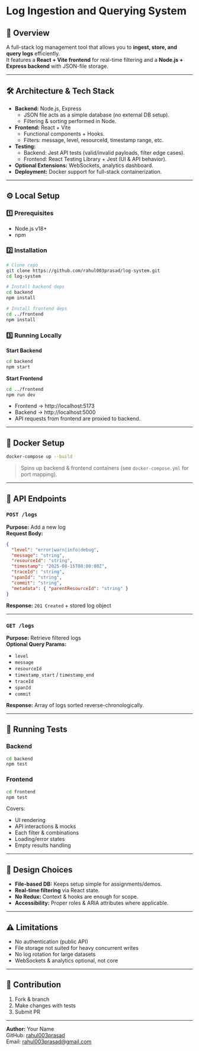 # Log Ingestion and Querying System

## 📌 Overview
A full-stack log management tool that allows you to **ingest, store, and query logs** efficiently.  
It features a **React + Vite frontend** for real-time filtering and a **Node.js + Express backend** with JSON-file storage.  

---

## 🛠 Architecture & Tech Stack

- **Backend:** Node.js, Express  
  - JSON file acts as a simple database (no external DB setup).
  - Filtering & sorting performed in Node.
- **Frontend:** React + Vite  
  - Functional components + Hooks.
  - Filters: message, level, resourceId, timestamp range, etc.
- **Testing:**  
  - Backend: Jest API tests (valid/invalid payloads, filter edge cases).
  - Frontend: React Testing Library + Jest (UI & API behavior).
- **Optional Extensions:** WebSockets, analytics dashboard.
- **Deployment:** Docker support for full-stack containerization.

---

## ⚙ Local Setup

### 1️⃣ Prerequisites
- Node.js v18+
- npm

### 2️⃣ Installation
```bash
# Clone repo
git clone https://github.com/rahul003prasad/log-system.git
cd log-system

# Install backend deps
cd backend
npm install

# Install frontend deps
cd ../frontend
npm install
```

### 3️⃣ Running Locally
**Start Backend**
```bash
cd backend
npm start
```
**Start Frontend**
```bash
cd ../frontend
npm run dev
```

- Frontend → http://localhost:5173  
- Backend → http://localhost:5000  
- API requests from frontend are proxied to backend.

---

## 🐳 Docker Setup
```bash
docker-compose up --build
```
> Spins up backend & frontend containers (see `docker-compose.yml` for port mapping).

---

## 📡 API Endpoints

### `POST /logs`
**Purpose:** Add a new log  
**Request Body:**
```json
{
  "level": "error|warn|info|debug",
  "message": "string",
  "resourceId": "string",
  "timestamp": "2025-08-15T08:00:00Z",
  "traceId": "string",
  "spanId": "string",
  "commit": "string",
  "metadata": { "parentResourceId": "string" }
}
```
**Response:** `201 Created` + stored log object

---

### `GET /logs`
**Purpose:** Retrieve filtered logs  
**Optional Query Params:**
- `level`
- `message`
- `resourceId`
- `timestamp_start` / `timestamp_end`
- `traceId`
- `spanId`
- `commit`

**Response:** Array of logs sorted reverse-chronologically.

---

## 🧪 Running Tests

### Backend
```bash
cd backend
npm test
```

### Frontend
```bash
cd frontend
npm test
```

Covers:
- UI rendering
- API interactions & mocks
- Each filter & combinations
- Loading/error states
- Empty results handling

---

## 🎯 Design Choices
- **File-based DB:** Keeps setup simple for assignments/demos.
- **Real-time filtering** via React state.
- **No Redux:** Context & hooks are enough for scope.
- **Accessibility:** Proper roles & ARIA attributes where applicable.

---

## ⚠ Limitations
- No authentication (public API)
- File storage not suited for heavy concurrent writes
- No log rotation for large datasets
- WebSockets & analytics optional, not core

---

## 🤝 Contribution
1. Fork & branch
2. Make changes with tests
3. Submit PR

---

**Author:** Your Name  
GitHub: [rahul003prasad](https://github.com/rahul003prasad)  
Email: rahul003prasad@gmail.com
